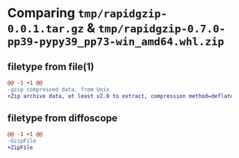 # Comparing `tmp/rapidgzip-0.0.1.tar.gz` & `tmp/rapidgzip-0.7.0-pp39-pypy39_pp73-win_amd64.whl.zip`

## filetype from file(1)

```diff
@@ -1 +1 @@
-gzip compressed data, from Unix
+Zip archive data, at least v2.0 to extract, compression method=deflate
```

## filetype from diffoscope

```diff
@@ -1 +1 @@
-GzipFile
+ZipFile
```

